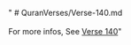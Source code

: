 " # QuranVerses/Verse-140.md <br><br>For more infos, See [Verse 140](https://www.quranbookk.com/quran/search?q=140)"